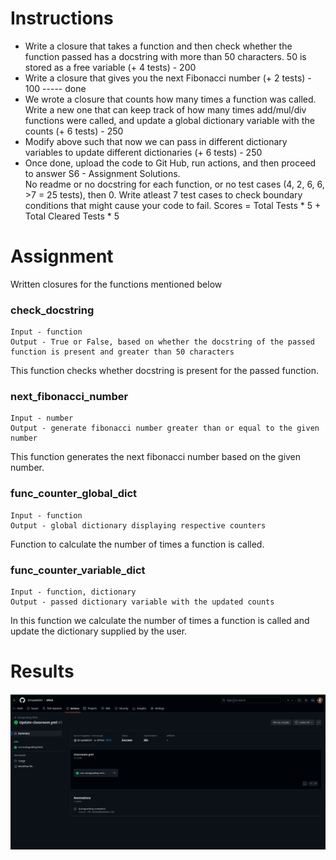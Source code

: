 # Instructions
- Write a closure that takes a function and then check whether the function passed has a docstring with more than 50 characters. 50 is stored as a free variable (+ 4 tests) - 200 <br/>
- Write a closure that gives you the next Fibonacci number (+ 2 tests) - 100 ----- done <br/>
- We wrote a closure that counts how many times a function was called. Write a new one that can keep track of how many times add/mul/div functions were called, and update a global dictionary variable with the counts (+ 6 tests) - 250 <br/>
- Modify above such that now we can pass in different dictionary variables to update different dictionaries (+ 6 tests) - 250 <br/>
- Once done, upload the code to Git Hub, run actions, and then proceed to answer S6 - Assignment Solutions. <br/>
No readme or no docstring for each function, or no test cases (4, 2, 6, 6, >7 = 25 tests), then 0. Write atleast 7 test cases to check boundary conditions that might cause your code to fail. Scores = Total Tests * 5 + Total Cleared Tests * 5


# Assignment
Written closures for the functions mentioned below
### check_docstring
```
Input - function
Output - True or False, based on whether the docstring of the passed function is present and greater than 50 characters
```
This function checks whether docstring is present for the passed function.

### next_fibonacci_number
```
Input - number
Output - generate fibonacci number greater than or equal to the given number
```
This function generates the next fibonacci number based on the given number.

### func_counter_global_dict
```
Input - function
Output - global dictionary displaying respective counters
```
Function to calculate the number of times a function is called.

### func_counter_variable_dict
```
Input - function, dictionary
Output - passed dictionary variable with the updated counts

```
In this function we calculate the number of times a function is called and update the dictionary supplied by the user.

# Results
![op](results.png)
